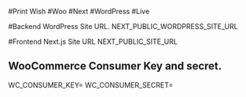 #Print Wish
#Woo
#Next
#WordPress
#Live

#Backend WordPress Site URL.
NEXT_PUBLIC_WORDPRESS_SITE_URL

#Frontend Next.js Site URL
NEXT_PUBLIC_SITE_URL

## WooCommerce Consumer Key and secret.

WC_CONSUMER_KEY=
WC_CONSUMER_SECRET=
